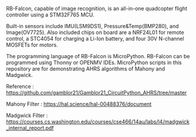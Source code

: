 RB-Falcon, capable of image recognition, is an all-in-one quadcopter flight controller using a STM32F765 MCU. 

Built-in sensors include IMU(LSM9DS1), Pressure&Temp(BMP280), and Image(OV7725). Also included chips on board are a NRF24L01 for remote control, a STC4054 for charging a Li-Ion battery, and four 30V N-channel MOSFETs for motors.

The programming language of RB-Falcon is MicroPython. RB-Falcon can be programmed using Thonny or OPENMV IDEs. MicroPython scripts in this repository are for demonstrating AHRS algorithms of Mahony and Madgwick.

Reference : https://github.com/gamblor21/Gamblor21_CircuitPython_AHRS/tree/master

Mahony Filter : https://hal.science/hal-00488376/document

Madgwick Filter : https://courses.cs.washington.edu/courses/cse466/14au/labs/l4/madgwick_internal_report.pdf


